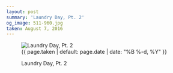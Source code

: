 ```yaml
---
layout: post
summary: 'Laundry Day, Pt. 2'
og_image: 511-960.jpg
taken: August 7, 2016
---
```


<figure class="post">
<img alt="Laundry Day, Pt. 2" sizes="(min-width: 700px) 50vw, calc(100vw - 2rem)" src="{{ site.assets_url }}/511-480.jpg" srcset="{{ site.assets_url }}/511-960.jpg 960w, {{ site.assets_url }}/511-720.jpg 720w, {{ site.assets_url }}/511-480.jpg 480w, {{ site.assets_url }}/511-240.jpg 240w"/>
<figcaption>
<time>{{ page.taken | default: page.date | date: "%B %-d, %Y" }}</time>
<p>Laundry Day, Pt. 2</p>
</figcaption>
</figure>
